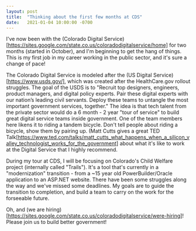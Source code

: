 ```yaml
---
layout: post
title:  "Thinking about the first few months at CDS"
date:   2021-01-04 10:00:00 -0700
---
```

I've now been with the (Colorado Digital Service)[https://sites.google.com/state.co.us/coloradodigitalservice/home] for two months (started in October), and I'm beginning to get the hang of things. This is my first job in my career working in the public sector, and it's sure a change of pace! 

The Colorado Digital Service is modeled after the (US Digital Service)[https://www.usds.gov/], which was created after the HealthCare.gov rollout struggles. The goal of the USDS is to "Recruit top designers, engineers, product managers, and digital policy experts. Pair these digital experts with our nation’s leading civil servants. Deploy these teams to untangle the most important government services, together."  The idea is that tech talent from the private sector would do a 6 month - 2 year "tour of service" to build great digital service teams inside government. One of the team members here likens it to riding a tandem bicycle. Don't tell people about riding a bicycle, show them by pairing up. (Matt Cutts gives a great TED Talk[https://www.ted.com/talks/matt_cutts_what_happens_when_a_silicon_valley_technologist_works_for_the_government] about what it's like to work at the Digital Service that I highly recommend.

During my tour at CDS, I will be focusing on Colorado's Child Welfare project (internally called "Trails"). It's a tool that's currently in a "modernization" transition - from a ~15 year old PowerBuilder/Oracle application to an ASP.NET website. There have been some struggles along the way and we've missed some deadlines. My goals are to guide the transition to completion, and build a team to carry on the work for the forseeable future.

Oh, and (we are hiring)[https://sites.google.com/state.co.us/coloradodigitalservice/were-hiring]! Please join us to build better government!